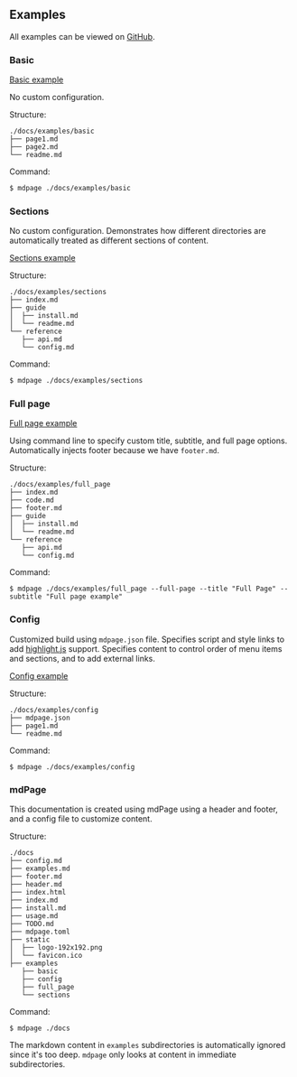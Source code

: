 ## Examples

All examples can be viewed on [GitHub](https://github.com/bojand/mdpage).

### Basic

[Basic example](examples/basic)

No custom configuration.

Structure:

```
./docs/examples/basic
├── page1.md
├── page2.md
└── readme.md
```

Command:

```sh
$ mdpage ./docs/examples/basic
```

### Sections 

No custom configuration. Demonstrates how different directories are automatically treated as different sections of content.

[Sections example](examples/sections)

Structure:

```
./docs/examples/sections
├── index.md
├── guide
│  ├── install.md
│  └── readme.md
└── reference
   ├── api.md
   └── config.md
```

Command:

```sh
$ mdpage ./docs/examples/sections
```

### Full page

[Full page example](examples/full_page)

Using command line to specify custom title, subtitle, and full page options.
Automatically injects footer because we have `footer.md`.

Structure:

```
./docs/examples/full_page
├── index.md
├── code.md
├── footer.md
├── guide
│  ├── install.md
│  └── readme.md
└── reference
   ├── api.md
   └── config.md
```

Command:

```
$ mdpage ./docs/examples/full_page --full-page --title "Full Page" --subtitle "Full page example"
```

### Config 

Customized build using `mdpage.json` file. Specifies script and style links to add [highlight.js](https://highlightjs.org/) support. Specifies content to control order of menu items and sections, and to add external links.

[Config example](examples/config)

Structure:

```
./docs/examples/config
├── mdpage.json
├── page1.md
└── readme.md
```

Command:

```
$ mdpage ./docs/examples/config
```

### mdPage

This documentation is created using mdPage using a header and footer, and a config file to customize content.

Structure:

```
./docs
├── config.md
├── examples.md
├── footer.md
├── header.md
├── index.html
├── index.md
├── install.md
├── usage.md
├── TODO.md
├── mdpage.toml
├── static
│  ├── logo-192x192.png
│  └── favicon.ico
├── examples
   ├── basic
   ├── config
   ├── full_page
   └── sections
```

Command:

```
$ mdpage ./docs
```

The markdown content in `examples` subdirectories is automatically ignored since it's too deep. `mdpage` only looks at content in immediate subdirectories.
